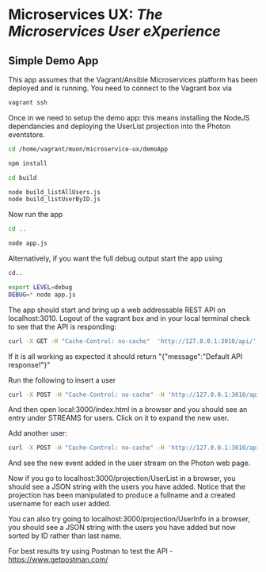 # Microservices UX:  *The Microservices User eXperience*
## Simple Demo App

This app assumes that the Vagrant/Ansible Microservices platform has been deployed and is running. You need to connect to the Vagrant box via

```bash
vagrant ssh
```

Once in we need to setup the demo app: this means installing the NodeJS dependancies and deploying the UserList projection into the Photon eventstore.

```bash
cd /home/vagrant/muon/microservice-ux/demoApp

npm install

cd build

node build_listAllUsers.js
node build_listUserByID.js
```
Now run the app
```bash
cd ..

node app.js
```

Alternatively, if you want the full debug output start the app using
```bash
cd..

export LEVEL=debug
DEBUG=* node app.js
```

The app should start and bring up a web addressable REST API on localhost:3010. Logout of the vagrant box and in your local terminal check to see that the API is responding:
```bash
curl -X GET -H "Cache-Control: no-cache"  'http://127.0.0.1:3010/api/'
```
If it is all working as expected it should return "{"message":"Default API response!"}"

Run the following to insert a user
```bash
curl -X POST -H "Cache-Control: no-cache" -H 'http://127.0.0.1:3010/api/users/?fname=Charlie&lname=Brown&password=peanuts'
```

And then open local:3000/index.html in a browser and you should see an entry under STREAMS for users. Click on it to expand the new user.

Add another user:
```bash
curl -X POST -H "Cache-Control: no-cache" -H 'http://127.0.0.1:3010/api/users/?fname=Peppermint&lname=Patty&password=chuck'
```
And see the new event added in the user stream on the Photon web page.

Now if you go to localhost:3000/projection/UserList in a browser, you should see a JSON string with the users you have added. Notice that the projection has been manipulated to produce a fullname and a created username for each user added.

You can also try going to localhost:3000/projection/UserInfo in a browser, you should see a JSON string with the users you have added but now sorted by ID rather than last name.

For best results try using Postman to test the API - https://www.getpostman.com/  
